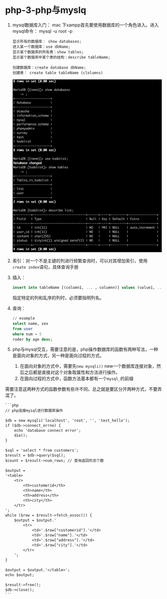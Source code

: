 # php-3-php与myslq

1. mysql数据库入门：
	mac 下xampp首先要使用数据库的一个角色进入。进入mysql命令： mysql -u root -p
	
	```
	显示所有的数据库： show databases;
	进入某一个数据库：use dbName;
	显示某个数据库的所有表：show tables;
	显示某个数据库中某个表的结构：describe tableName;
	
	创建数据库：create database dbName;
	创建表： create table tableName (clolumns)
	```
	
	![演示图片](https://github.com/bmxklYzj/demo-exercise/raw/master/markdownImage/2017-06-17/db.png)
	
2. 索引：对一个不是主键的列进行频繁查询时，可以对其增加索引，使用 `create index`语句，具体查询手册

3. 插入：

	```sql
	insert into tableName [(column1, ... , columnn)] values (value1, ... , valuen);
	```
	
	指定特定的列和乱序的列时，必须要指明列名。

4. 查询：

	```sql
	// example
	select name, sex
	from user
	where num = 5
	roder by age desc;
	```
	
5. php与mysql交互，需要注意的是，php操作数据库的函数有两种写法，一种是面向对象的方式，另一种是面向过程的方式。
	1. 在面向对象的方式中，需要先`new mysqli()` new一个数据库连接对象，然后之后都是直接对这个对象取属性和方法进行操作。
	2. 在面向过程的方式中，函数方法基本都有一个`mysql_`的前缀

需要注意这两种方式的函数参数有些许不同，总之就是要区分开两种方式，不要弄混了。

	```php
	// php连接mysql进行数据库操作
	
	$db = new mysqli('localhost', 'root', '', 'test_hello');
	if ($db->connect_errno) {
	    echo 'database connect error';
	    die();
	}
	
	$sql = 'select * from customers';
	$result = $db->query($sql);
	$count = $result->num_rows; // 查询返回的总个数
	
	$output = 
	'<table>
	    <tr>
	        <th>customerid</th>
	        <th>name</th>
	        <th>address</th>
	        <th>city</th>
	    </tr>
	';
	while ($row = $result->fetch_assoc()) {
	    $output = $output.'
	        <tr>
	            <td>'.$row["customerid"].'</td>
	            <td>'.$row["name"].'</td>
	            <td>'.$row["address"].'</td>
	            <td>'.$row["city"].'</td>
	        </tr>
	    ';
	}
	
	$output = $output.'</table>';
	echo $output;
	
	$result->free();
	$db->close();
	```